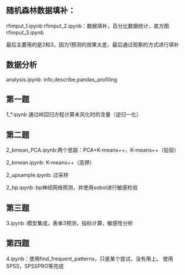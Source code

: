 
## 随机森林数据填补：
rfimput_1.ipynb
rfimput_2.ipynb：数据填补，百分比数据统计，直方图
rfimput_3.ipynb

最后主要用的是2和3，因为1预测的效果太差，最后通过观察的方式进行填补

## 数据分析
analysis.ipynb: info,describe,pandas_profiling

## 第一题

1_*.ipynb
通过岭回归方程计算未风化时的含量（逆归一化）

## 第二题

2_kmean_PCA.ipynb:两个思路：PCA+K-means++，K-means++（铅钡）

2_kmean.ipynb: K-means++（高钾）

2_upsample.ipynb: 过采样

2_bp.ipynb :bp神经网络预测，并使用sobol进行敏感检验


## 第三题

3.ipynb :模型集成，表单3预测，指标计算，敏感性分析


## 第四题

4.ipynb：使用find_frequent_patterns，只是某个尝试，没有用上。
使用SPSS，SPSSPRO等完成